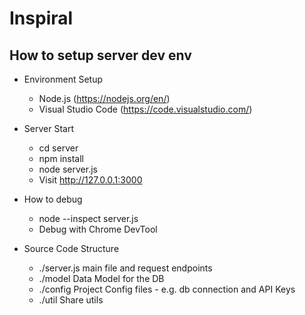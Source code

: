 # Inspiral
## How to setup server dev env
- Environment Setup
  - Node.js (https://nodejs.org/en/)
  - Visual Studio Code (https://code.visualstudio.com/)
  
- Server Start
  - cd server
  - npm install
  - node server.js
  - Visit http://127.0.0.1:3000

- How to debug
  - node --inspect server.js
  - Debug with Chrome DevTool

- Source Code Structure
    - ./server.js main file and request endpoints
    - ./model Data Model for the DB
    - ./config Project Config files - e.g. db connection and API Keys
    - ./util Share utils